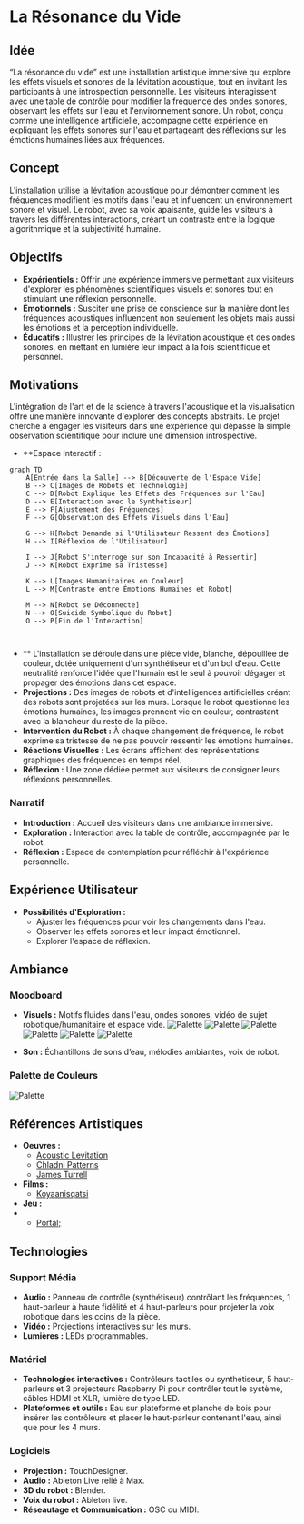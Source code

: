 # La Résonance du Vide

## Idée
“La résonance du vide” est une installation artistique immersive qui explore les effets visuels et sonores de la lévitation acoustique, tout en invitant les participants à une introspection personnelle. Les visiteurs interagissent avec une table de contrôle pour modifier la fréquence des ondes sonores, observant les effets sur l'eau et l'environnement sonore. Un robot, conçu comme une intelligence artificielle, accompagne cette expérience en expliquant les effets sonores sur l'eau et partageant des réflexions sur les émotions humaines liées aux fréquences.

## Concept
L'installation utilise la lévitation acoustique pour démontrer comment les fréquences modifient les motifs dans l'eau et influencent un environnement sonore et visuel. Le robot, avec sa voix apaisante, guide les visiteurs à travers les différentes interactions, créant un contraste entre la logique algorithmique et la subjectivité humaine.

## Objectifs
- **Expérientiels :** Offrir une expérience immersive permettant aux visiteurs d'explorer les phénomènes scientifiques visuels et sonores tout en stimulant une réflexion personnelle.
- **Émotionnels :** Susciter une prise de conscience sur la manière dont les fréquences acoustiques influencent non seulement les objets mais aussi les émotions et la perception individuelle.
- **Éducatifs :** Illustrer les principes de la lévitation acoustique et des ondes sonores, en mettant en lumière leur impact à la fois scientifique et personnel.

## Motivations
L'intégration de l'art et de la science à travers l'acoustique et la visualisation offre une manière innovante d'explorer des concepts abstraits. Le projet cherche à engager les visiteurs dans une expérience qui dépasse la simple observation scientifique pour inclure une dimension introspective.



- **Espace Interactif :

```mermaid
graph TD
    A[Entrée dans la Salle] --> B[Découverte de l'Espace Vide]
    B --> C[Images de Robots et Technologie]
    C --> D[Robot Explique les Effets des Fréquences sur l'Eau]
    D --> E[Interaction avec le Synthétiseur]
    E --> F[Ajustement des Fréquences]
    F --> G[Observation des Effets Visuels dans l'Eau]
    
    G --> H[Robot Demande si l'Utilisateur Ressent des Émotions]
    H --> I[Réflexion de l'Utilisateur]
    
    I --> J[Robot S'interroge sur son Incapacité à Ressentir]
    J --> K[Robot Exprime sa Tristesse]
    
    K --> L[Images Humanitaires en Couleur]
    L --> M[Contraste entre Émotions Humaines et Robot]
    
    M --> N[Robot se Déconnecte]
    N --> O[Suicide Symbolique du Robot]
    O --> P[Fin de l'Interaction]



```




- ** L'installation se déroule dans une pièce vide, blanche, dépouillée de couleur, dotée uniquement d'un synthétiseur et d'un bol d'eau. Cette neutralité renforce l'idée que l'humain est le seul à pouvoir dégager et propager des émotions dans cet espace.
- **Projections :** Des images de robots et d'intelligences artificielles créant des robots sont projetées sur les murs. Lorsque le robot questionne les émotions humaines, les images prennent vie en couleur, contrastant avec la blancheur du reste de la pièce.
- **Intervention du Robot :** À chaque changement de fréquence, le robot exprime sa tristesse de ne pas pouvoir ressentir les émotions humaines.
- **Réactions Visuelles :** Les écrans affichent des représentations graphiques des fréquences en temps réel.
- **Réflexion :** Une zone dédiée permet aux visiteurs de consigner leurs réflexions personnelles.

### Narratif
- **Introduction :** Accueil des visiteurs dans une ambiance immersive.
- **Exploration :** Interaction avec la table de contrôle, accompagnée par le robot.
- **Réflexion :** Espace de contemplation pour réfléchir à l'expérience personnelle.

## Expérience Utilisateur
- **Possibilités d'Exploration :**
  - Ajuster les fréquences pour voir les changements dans l'eau.
  - Observer les effets sonores et leur impact émotionnel.
  - Explorer l'espace de réflexion.

## Ambiance
### Moodboard
- **Visuels :** Motifs fluides dans l'eau, ondes sonores, vidéo de sujet robotique/humanitaire et espace vide.
![Palette](medias/6.jpg)
![Palette](medias/5.jpg)
![Palette](medias/7.jpg)
![Palette](medias/3.jpg)
![Palette](medias/2.jpg)
![Palette](medias/1.jpg)

- **Son :** Échantillons de sons d’eau, mélodies ambiantes, voix de robot.



### Palette de Couleurs

![Palette](medias/palette.png)


## Références Artistiques
- **Oeuvres :**
  - [Acoustic Levitation](https://www.ancient-origins.net/news-science-space-mysterious-phenomena/acoustic-levitation-floating-wave-sound-00684)
  - [Chladni Patterns](https://youtu.be/eskZ3OORfYM)
  - [James Turrell](https://youtu.be/udlzm3Ea3RE)
- **Films :**
  - [Koyaanisqatsi](https://www.youtube.com/watch?v=BRItSHelLr4)
- **Jeu :**
- - [Portal;](https://youtu.be/KkNYZ430qGw)

## Technologies
### Support Média
- **Audio :** Panneau de contrôle (synthétiseur) contrôlant les fréquences, 1 haut-parleur à haute fidélité et 4 haut-parleurs pour projeter la voix robotique dans les coins de la pièce.
- **Vidéo :** Projections interactives sur les murs.
- **Lumières :** LEDs programmables.


### Matériel
- **Technologies interactives :** Contrôleurs tactiles ou synthétiseur, 5 haut-parleurs et 3 projecteurs Raspberry Pi pour contrôler tout le système, câbles HDMI et XLR, lumière de type LED.
- **Plateformes et outils :** Eau sur plateforme et planche de bois pour insérer les contrôleurs et placer le haut-parleur contenant l'eau, ainsi que pour les 4 murs.

### Logiciels
- **Projection :** TouchDesigner.
- **Audio :** Ableton Live relié à Max.
- **3D du robot :** Blender.
- **Voix du robot :** Ableton live.
- **Réseautage et Communication :** OSC ou MIDI.




